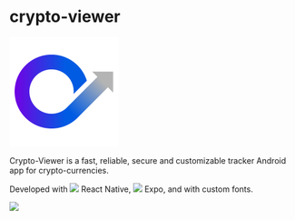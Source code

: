# crypto-viewer

![](assets/icon.png)

Crypto-Viewer is a fast, reliable, secure and customizable tracker Android app for crypto-currencies.

Developed with <img src="https://upload.wikimedia.org/wikipedia/commons/thumb/a/a7/React-icon.svg/512px-React-icon.svg.png" height="20" /> React Native,
<img src="https://seekicon.com/free-icon-download/expo_1.svg" height="20" /> Expo, and with custom fonts.

[<img src="https://play.google.com/intl/en_us/badges/static/images/badges/en_badge_web_generic.png" height="80" />](https://play.google.com/store/apps/details?id=com.bchoubert.cryptoviewer)
